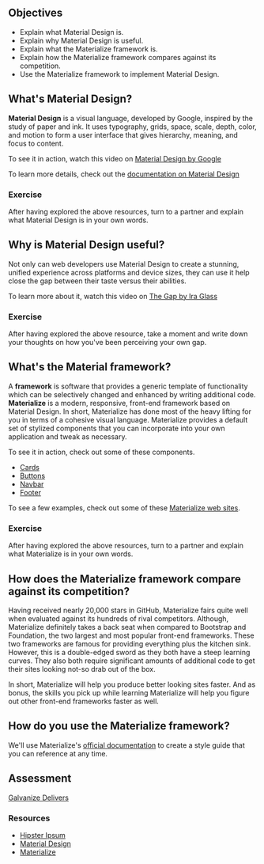 ## Objectives

- Explain what Material Design is.
- Explain why Material Design is useful.
- Explain what the Materialize framework is.
- Explain how the Materialize framework compares against its competition.
- Use the Materialize framework to implement Material Design.

## What's Material Design?

**Material Design** is a visual language, developed by Google, inspired by the study of paper and ink. It uses typography, grids, space, scale, depth, color, and motion to form a user interface that gives hierarchy, meaning, and focus to content.

To see it in action, watch this video on [Material Design by Google](https://www.youtube.com/watch?v=Q8TXgCzxEnw)

To learn more details, check out the [documentation on Material Design](https://www.google.com/design/spec/what-is-material/environment.html)

### Exercise

After having explored the above resources, turn to a partner and explain what Material Design is in your own words.

## Why is Material Design useful?

Not only can web developers use Material Design to create a stunning, unified experience across platforms and device sizes, they can use it help close the gap between their taste versus their abilities.

To learn more about it, watch this video on [The Gap by Ira Glass](https://www.youtube.com/watch?v=3ResTHKVxf4)

### Exercise

After having explored the above resource, take a moment and write down your thoughts on how you've been perceiving your own gap.

## What's the Material framework?

A **framework** is software that provides a generic template of functionality which can be selectively changed and enhanced by writing additional code. **Materialize** is a modern, responsive, front-end framework based on Material Design. In short, Materialize has done most of the heavy lifting for you in terms of a cohesive visual language. Materialize provides a default set of stylized components that you can incorporate into your own application and tweak as necessary.

To see it in action, check out some of these components.

- [Cards](http://materializecss.com/cards.html)
- [Buttons](http://materializecss.com/buttons.html)
- [Navbar](http://materializecss.com/navbar.html)
- [Footer](http://materializecss.com/footer.html)

To see a few examples, check out some of these [Materialize web sites](http://materializecss.com/showcase.html).

### Exercise

After having explored the above resources, turn to a partner and explain what Materialize is in your own words.

## How does the Materialize framework compare against its competition?

Having received nearly 20,000 stars in GitHub, Materialize fairs quite well when evaluated against its hundreds of rival competitors. Although, Materialize definitely takes a back seat when compared to Bootstrap and Foundation, the two largest and most popular front-end frameworks. These two frameworks are famous for providing everything plus the kitchen sink. However, this is a double-edged sword as they both have a steep learning curves. They also both require significant amounts of additional code to get their sites looking not-so drab out of the box.

In short, Materialize will help you produce better looking sites faster. And as bonus, the skills you pick up while learning Materialize will help you figure out other front-end frameworks faster as well.

## How do you use the Materialize framework?

We'll use Materialize's [official documentation](http://materializecss.com/getting-started.html) to create a style guide that you can reference at any time.

## Assessment

[Galvanize Delivers](https://github.com/gSchool/galvanize-delivers/)

### Resources

- [Hipster Ipsum](http://hipsum.co/)
- [Material Design](https://www.google.com/design/spec/material-design/introduction.html)
- [Materialize](http://materializecss.com/)
